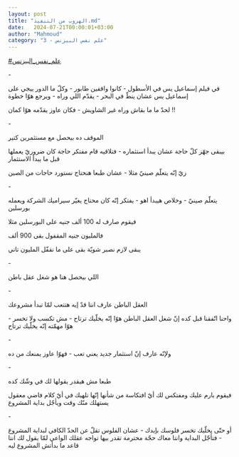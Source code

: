 ```yaml
---
layout: post
title: "الهروب من التنفيذ.md"
date:   2024-07-21T00:00:01+03:00
author: "Mahmoud"
category: "3 - علم نفس البيزنس"
---
```

[<u>\#علم_نفس_البيزنس</u>](https://www.facebook.com/hashtag/%D8%B9%D9%84%D9%85_%D9%86%D9%81%D8%B3_%D8%A7%D9%84%D8%A8%D9%8A%D8%B2%D9%86%D8%B3?__eep__=6&__cft__%5b0%5d=AZUIleaNMtNQflCbGDlbQKYBaR_sdMuvHg0tsq8M7h6aCc64_eEghmn85xt9A4GlFrvolRu9WwK6AbpcyFwrKg4bb9jI-FJurerXrurAQbhwqfSAPDJ2QaQcdCFXcGxB0Xm1BFN2A2CuX3yGYGTKkkrhg0CC0zWwEzQIbRbN2aywaUR9LCvpGn86sN2IUDYzVvc&__tn__=*NK-R)

\-

في فيلم إسماعيل يس في الأسطول - كانوا واقفين طابور - وكلّ
ما الدور ييجي على إسماعيل يس عشان ينطّ في البحر - يقدّم اللي وراه - ويرجع
هوّا خطوة

لحدّ ما ما بقاش وراه غير الشاويش - فكان عاوز يقدّمه هوّا
كمان !!

\-

الموقف ده بيحصل مع مستثمرين كتير

بيبقى جهّز كلّ حاجة عشان يبدأ استثماره - فتلاقيه قام مفتكر
حاجة كان ضروريّ يعملها قبل ما يبدأ الاستثمار

زيّ إنّه يتعلّم صينيّ مثلا - عشان طبعا هنحتاج نستورد حاجات
من الصين

\-

يتعلّم صينيّ - وخلاص هيبدأ اهو - يفتكر إنّه كان محتاج يغيّر
سيراميك الشركة ويعمله بورسلين

فيقوم صارف له 100 ألف جنيه على البورسلين مثلا

فالمليون جنيه المقفول بقى 900 ألف

يبقى لازم نصبر شويّة بقى على ما نقفّل المليون تاني

\-

اللي بيحصل هنا هو شغل عقل باطن

\-

العقل الباطن عارف انتا قدّ إيه هتتعب لمّا تبدأ
مشروعك

واحنا اتّفقنا قبل كده إنّ شغل العقل الباطن هوّا إنّه يخلّيك
ترتاح - مش تكسب ولا تخسر - هوّا مهمّته إنّه يخلّيك ترتاح

\-

ولإنّه عارف إنّ استثمار جديد يعني تعب - فهوّا عاوز يمنعك من
ده

\-

طبعا مش هيقدر يقولها لك في وشّك كده

فيقوم بارم عليك ومفتكس لك أيّ افتكاسة من شأنها إنّها تلهيك
في أيّ كلام فاضي معقول يستهلك منّك وقت ويأجّل بداية المشروع

\-

أو حتّى يخلّيك تخسر فلوسك بإيدك - عشان الفلوس تقلّ عن الحدّ
الكافي لبداية المشروع - فتأجّل البداية وانتا معاك حجّة محترمة تقدر بيها
تواجه عقلك الواعي لمّا يقول لك انتا قاعد ما بدأتش المشروع ليه
